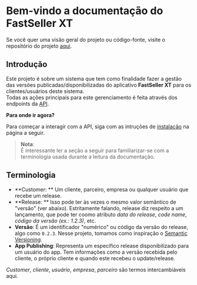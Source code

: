 Bem-vindo a documentação do FastSeller XT
=========================================

Se você quer uma visão geral do projeto ou código-fonte, visite o repositório do projeto [aqui](https://github.com/felipsmartins/drf-reman).

Introdução
----------

Este projeto é sobre um sistema que tem como finalidade fazer a gestão das
versões publicadas/disponibilizadas do aplicativo **FastSeller XT** para os
clientes/usuários deste sistema.  
Todas as ações principais para este gerenciamento é feita através dos endpoints
da [API](/api).

**Para onde ir agora?**
  
Para começar a interagir com a API, siga com as intruções de
[instalação](/installation) na página a seguir.
 
 > **Nota**:  
 > É interessante ler a seção a seguir para familiarizar-se com a 
 terminologia usada durante a leitura da documentação.

Terminologia
------------
- **Customer: ** Um cliente, parceiro, empresa ou qualquer usuário que recebe um release.  
- **Release: ** Isso pode ter às vezes o mesmo valor semântico de "versão" (ver abaixo). Estritamente 
falando, release diz respeito a um lançamento, que pode ter coomo atributo *data do release*, 
*code name*, *código da versão (ex.: 1.2.3)*, etc.
- **Versão**: É um identificador "numérico" ou código da versão do release, algo como `0.2.3`. 
Nesse projeto, tomamos como inspiração o [Semantic Versioning](https://semver.org/).
- **App Publishing**: Representa um específico release disponibilizado
para um usuário do app.
Tem informações como a versão recebida pelo cliente, o próprio cliente e quando
este recebeu o update/release.

*Customer*, *cliente*, *usuário*, *empresa*, *parceiro* são termos intercambiáveis aqui.


